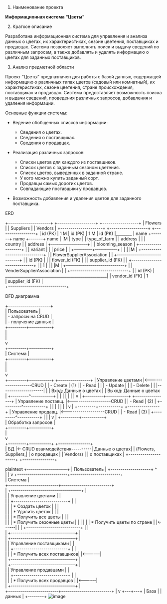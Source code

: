  1. Наименование проекта

**Информационная система "Цветы"**

 2. Краткое описание

Разработана информационная система для управления и анализа данных о цветах, их характеристиках, сезоне цветения, поставщиках и продавцах. Система позволяет выполнять поиск и выдачу сведений по различным запросам, а также добавлять и удалять информацию о цветах для заданных поставщиков.

 3. Анализ предметной области

Проект "Цветы" предназначен для работы с базой данных, содержащей информацию о различных типах цветов (садовый или комнатный), их характеристиках, сезоне цветения, стране происхождения, поставщиках и продавцах. Система предоставляет возможность поиска и выдачи сведений, проведения различных запросов, добавления и удаления информации.

Основные функции системы:
- Ведение обобщенных списков информации:
  - Сведения о цветах.
  - Сведения о поставщиках.
  - Сведения о продавцах.
  
- Реализация различных запросов:
  - Списки цветов для каждого из поставщиков.
  - Список цветов с заданным сезоном цветения.
  - Список цветов, выведенных в заданной стране.
  - У кого можно купить заданный сорт.
  - Продавцы самых дорогих цветов.
  - Совпадающие поставщики у продавцов.
  
- Возможность добавления и удаления цветов для заданного поставщика.

ERD

+---------------------+       +-------------------+       +------------------+
|      Flowers        |       |      Suppliers    |       |      Vendors     |
+---------------------+       +-------------------+       +------------------+
| id   (PK)           | 1   M | id      (PK)      | 1   M | id     (PK)      |________
| name                +-------+ name              +-------+ name             |        |M
| type                |       | type_of_farm      |       | address          |        |
| country             |       | address           |       +------------------+        |
| blooming_season     |       +-------------------+                                   |
| variant             |                                                               |
| price               |                                                               |
+---------+-----------+                                                               |
          |                                                                           |
          |M                                                                          |
+-----------------------------+                                                       |
| FlowerSupplierAssociation   |                                                       |
+-----------------------------+                                                       |
| id  (PK)                    |                                                       |
| flower_id (FK)              |                                                       |
| supplier_id (FK)            |                                                       |
+-----------------------------+                                                       |
          | 1                                                                         |
          |                                                                           |
          |M                                                                          |
+-----------------------------+                                                       |
| VenderSupplierAssociation   |                                                       |
+-----------------------------+                                                       |
| id  (PK)                    |    ___________________________________________________|
| vendor_id (FK)              | 1                                                     
| supplier_id (FK)            |                                                       
+-----------------------------+                                                       

DFD диаграмма

+---------------------+                                
|    Пользователь     |                                
| - запросы на CRUD   |                                
| - получение данных  |                                
+---------+-----------+                                
          |                                            
          |                                            
          v                                            
+---------+-----------+                                
|        Система      |                                
+---------+-----------+                                
          |                                            
          |                                            
          v                                            
+---------+-----------+              +----------------+ 
| Управление цветами  |<-------------------CRUD       |
|  - Create           |                          (1)  |
|  - Read             |                               |
|  - Update           |                               |
|  - Delete           |                               |
|---------------------|                               |
| Вход: Данные о цветах                              |
| Выход: Данные о цветах                             |
+---------^-----------+                               |
          |                                           |
          |                                           |
          |                                           |
          v                                           |
+---------+-----------+              +----------------+ 
| Управление поставщ. |<-------------------CRUD       |
|  - Read             |                          (2)  |
+---------^-----------+                               |
          |                                           |
          |                                           |
          |                                           |
          v                                           |
+---------+-----------+              +----------------+ 
| Управление продавц. |<-------------------CRUD       |
|  - Read             |                          (3)  |
+---------^-----------+                               |
          |                                           |
          v                                           |
+---------+-----------+                               
| Обработка запросов  |                              
+---------+-----------+                              
          |                                            
          v                                            
+---------+-----------+                               +----------------+  
|        БД           |<- CRUD взаимодействия----------| Данные о цветах|
| (Flowers, Suppliers,|                                | о продавцах    |
| Vendors)            |                                | о поставщиках  |
+---------------------+                                +----------------+

plaintext
                   +--------------------+
                   |    Пользователь    |
                   +--------------------+
                          ^   
                          |
                          |
                          v
+-------------------------+-------------------------+    
|                      Система                      |    
+-------------------------+-------------------------+    
|          +-----------------------------------+      |    
|          |      Управление цветами        |         |    
|          |  +---------------------------+ |         |    
|          |  | * Создать цветок            | |       |    
|          |  | * Удалить цветок            | |       |    
|          |  | * Получить все цветы        | |       |    
|          |  | * Получить сезонные цветы   | |       |
|          |  | * Получить  цветы по стране | |<------| 
|          |  +---------------------------+ |       |    
|          +--------------------------------+       |    
|          +--------------------------------+       |      
|          |    Управление поставщиками     |       |    
|          |  +---------------------------+ |       |    
|          |  | * Получить всех поставщиков| |<------|    
|          +--------------------------------+       |      
|          +--------------------------------+       |    
|          |    Управление продавцами       |       |    
|          |  +---------------------------+ |       |    
|          |  | * Получить всех продавцов  | |<------|    
|          +--------------------------------+       |    
+-------------------------+-------------------------+ 
                          |
                          v
                      +---+---+
                      | База   |
                      | данных |
                      +--------+
![image](https://github.com/Lek14/flower-32-/assets/125027733/b420d669-85af-42e8-9105-3c80c66107bc)

